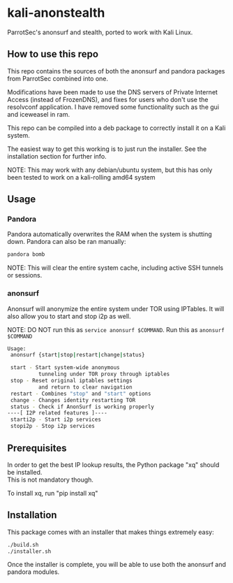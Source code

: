 # kali-anonstealth

ParrotSec's anonsurf and stealth, ported to work with Kali Linux.

## How to use this repo

This repo contains the sources of both the anonsurf and pandora packages from ParrotSec combined into one.

Modifications have been made to use the DNS servers of Private Internet Access (instead of FrozenDNS), and fixes for users who don't use the resolvconf application. I have removed some functionality such as the gui and iceweasel in ram.

This repo can be compiled into a deb package to correctly install it on a Kali system.

The easiest way to get this working is to just run the installer. See the installation section for further info.

NOTE: This may work with any debian/ubuntu system, but this has only been tested to work on a kali-rolling amd64 system

## Usage
### Pandora
Pandora automatically overwrites the RAM when the system is shutting down. Pandora can also be ran manually:
```bash
pandora bomb
```

NOTE: This will clear the entire system cache, including active SSH tunnels or sessions.

### anonsurf
Anonsurf will anonymize the entire system under TOR using IPTables. It will also allow you to start and stop i2p as well.

NOTE: DO NOT run this as ```service anonsurf $COMMAND```. Run this as ```anonsurf $COMMAND```

```bash
Usage:
 anonsurf {start|stop|restart|change|status}

 start - Start system-wide anonymous
          tunneling under TOR proxy through iptables
 stop - Reset original iptables settings
          and return to clear navigation
 restart - Combines "stop" and "start" options
 change - Changes identity restarting TOR 
 status - Check if AnonSurf is working properly
----[ I2P related features ]----
 starti2p - Start i2p services
 stopi2p - Stop i2p services
```

## Prerequisites  
In order to get the best IP lookup results, the Python package "xq" should be installed.  
This is not mandatory though.  

To install xq, run "pip install xq"  


## Installation
This package comes with an installer that makes things extremely easy:

```bash
./build.sh
./installer.sh
```

Once the installer is complete, you will be able to use both the anonsurf and pandora modules.
